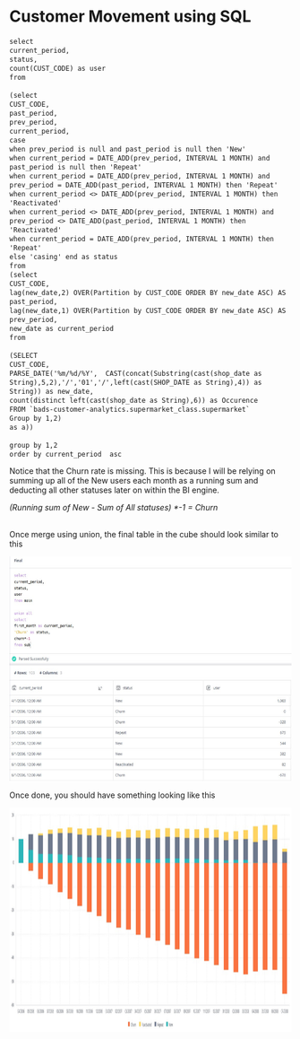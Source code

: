 <p><h1>Customer Movement using SQL</h1>

```
select
current_period,
status,
count(CUST_CODE) as user
from

(select
CUST_CODE,
past_period,
prev_period,
current_period,
case 
when prev_period is null and past_period is null then 'New'
when current_period = DATE_ADD(prev_period, INTERVAL 1 MONTH) and past_period is null then 'Repeat'
when current_period = DATE_ADD(prev_period, INTERVAL 1 MONTH) and prev_period = DATE_ADD(past_period, INTERVAL 1 MONTH) then 'Repeat'
when current_period <> DATE_ADD(prev_period, INTERVAL 1 MONTH) then 'Reactivated'
when current_period <> DATE_ADD(prev_period, INTERVAL 1 MONTH) and prev_period <> DATE_ADD(past_period, INTERVAL 1 MONTH) then 'Reactivated'
when current_period = DATE_ADD(prev_period, INTERVAL 1 MONTH) then 'Repeat'
else 'casing' end as status
from
(select
CUST_CODE,
lag(new_date,2) OVER(Partition by CUST_CODE ORDER BY new_date ASC) AS past_period,
lag(new_date,1) OVER(Partition by CUST_CODE ORDER BY new_date ASC) AS prev_period,
new_date as current_period
from

(SELECT 
CUST_CODE,
PARSE_DATE('%m/%d/%Y',  CAST(concat(Substring(cast(shop_date as String),5,2),'/','01','/',left(cast(SHOP_DATE as String),4)) as String)) as new_date,
count(distinct left(cast(shop_date as String),6)) as Occurence
FROM `bads-customer-analytics.supermarket_class.supermarket`
Group by 1,2)
as a))

group by 1,2
order by current_period  asc 
```

Notice that the Churn rate is missing. This is because I will be relying on summing up all of the New users each month as a running sum and deducting all other statuses later on within the BI engine.

<i> (Running sum of New - Sum of All statuses) *-1 = Churn </i>

<br>
Once merge using union, the final table in the cube should look similar to this
<p align="center"><img src="data/cube.jpg" height ="400"></p>
</p>

Once done, you should have something looking like this
<p align="center"><img src="data/Graph.jpg" height ="400"></p>
